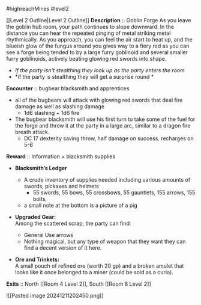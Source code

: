 #highreachMines #level2 

[[Level 2 Outline|Level 2 Outline]]
**Description** ::  Goblin Forge
As you leave the goblin hub room, your path continues to slope downward. In the distance you can hear the repeated pinging of metal striking metal rhythmically. As you approach, you can feel the air start to heat up, and the blueish glow of the fungus around you gives way to a fiery red as you can see a forge being tended to by a large furry goblinoid and several smaller furry goblinoids, actively beating glowing red swords into shape. 
* *If the party isn't stealthing they look up as the party enters the room*
* *if the party is stealthing they will get a surprise round *

**Encounter** :: bugbear blacksmith and apprentices
* all of the bugbears will attack with glowing red swords that deal fire damage as well as slashing damage
	* 1d6 slashing + 1d6 fire 
* The bugbear blacksmith will use his first turn to take some of the fuel for the forge and throw it at the party in a large arc, similar to a dragon fire breath attack. 
	* DC 17 dexterity saving throw, half damage on success. recharges on 5-6 

**Reward** :: Information + blacksmith supplies

- **Blacksmith’s Ledger**   
	- A crude inventory of supplies needed including various amounts of swords, pickaxes and helmets 
		- 55 swords, 55 bows, 55 crossbows, 55 gauntlets, 155 arrows, 155 bolts, 
	- a small note at the bottom is a picture of a pig
	
- **Upgraded Gear:**  
    Among the scattered scrap, the party can find:
    * General Use arrows
    - Nothing magical, but any type of weapon that they want they can find a decent version of it here. 
- **Ore and Trinkets:**  
    A small pouch of refined ore (worth 20 gp) and a broken amulet that looks like it once belonged to a miner (could be sold as a curio).

**Exits** :: North [[Room 4 Level 2]], South [[Room 8 Level 2]]

![[Pasted image 20241211202450.png]]
